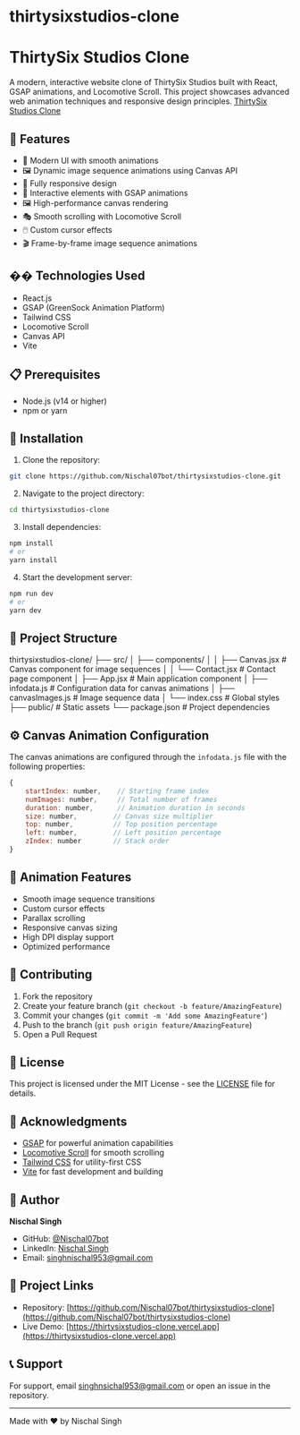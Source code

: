 # thirtysixstudios-clone
# ThirtySix Studios Clone

A modern, interactive website clone of ThirtySix Studios built with React, GSAP animations, and Locomotive Scroll. This project showcases advanced web animation techniques and responsive design principles.
[ThirtySix Studios Clone](https://github.com/Nischal07bot/thirtysixstudios-clone/tree/main)



## 🌟 Features

- 🎨 Modern UI with smooth animations
- 🖼️ Dynamic image sequence animations using Canvas API
- 📱 Fully responsive design
- 🎯 Interactive elements with GSAP animations
- 🖼️ High-performance canvas rendering
- 🎭 Smooth scrolling with Locomotive Scroll
- 🖱️ Custom cursor effects
- 🎬 Frame-by-frame image sequence animations

## ��️ Technologies Used

- React.js
- GSAP (GreenSock Animation Platform)
- Tailwind CSS
- Locomotive Scroll
- Canvas API
- Vite

## 📋 Prerequisites

- Node.js (v14 or higher)
- npm or yarn

## 🚀 Installation

1. Clone the repository:
```bash
git clone https://github.com/Nischal07bot/thirtysixstudios-clone.git
```

2. Navigate to the project directory:
```bash
cd thirtysixstudios-clone
```

3. Install dependencies:
```bash
npm install
# or
yarn install
```

4. Start the development server:
```bash
npm run dev
# or
yarn dev
```

## 📁 Project Structure
thirtysixstudios-clone/
├── src/
│ ├── components/
│ │ ├── Canvas.jsx # Canvas component for image sequences
│ │ └── Contact.jsx # Contact page component
│ ├── App.jsx # Main application component
│ ├── infodata.js # Configuration data for canvas animations
│ ├── canvasImages.js # Image sequence data
│ └── index.css # Global styles
├── public/ # Static assets
└── package.json # Project dependencies


## ⚙️ Canvas Animation Configuration

The canvas animations are configured through the `infodata.js` file with the following properties:

```javascript
{
    startIndex: number,    // Starting frame index
    numImages: number,     // Total number of frames
    duration: number,      // Animation duration in seconds
    size: number,         // Canvas size multiplier
    top: number,          // Top position percentage
    left: number,         // Left position percentage
    zIndex: number        // Stack order
}
```

## 🎨 Animation Features

- Smooth image sequence transitions
- Custom cursor effects
- Parallax scrolling
- Responsive canvas sizing
- High DPI display support
- Optimized performance

## 🤝 Contributing

1. Fork the repository
2. Create your feature branch (`git checkout -b feature/AmazingFeature`)
3. Commit your changes (`git commit -m 'Add some AmazingFeature'`)
4. Push to the branch (`git push origin feature/AmazingFeature`)
5. Open a Pull Request

## 📝 License

This project is licensed under the MIT License - see the [LICENSE](LICENSE) file for details.

## 🙏 Acknowledgments

- [GSAP](https://greensock.com/gsap/) for powerful animation capabilities
- [Locomotive Scroll](https://locomotivemtl.github.io/locomotive-scroll/) for smooth scrolling
- [Tailwind CSS](https://tailwindcss.com/) for utility-first CSS
- [Vite](https://vitejs.dev/) for fast development and building

## 👤 Author

**Nischal Singh**
- GitHub: [@Nischal07bot](https://github.com/Nischal07bot)
- LinkedIn: [Nischal Singh](https://www.linkedin.com/in/nischal-singh-b22b3a299/)
- Email: singhnischal953@gmail.com

## 🔗 Project Links

- Repository: [https://github.com/Nischal07bot/thirtysixstudios-clone](https://github.com/Nischal07bot/thirtysixstudios-clone)
- Live Demo: [https://thirtysixstudios-clone.vercel.app](https://thirtysixstudios-clone.vercel.app)

## 📞 Support

For support, email singhnsichal953@gmail.com or open an issue in the repository.

---

Made with ❤️ by Nischal Singh